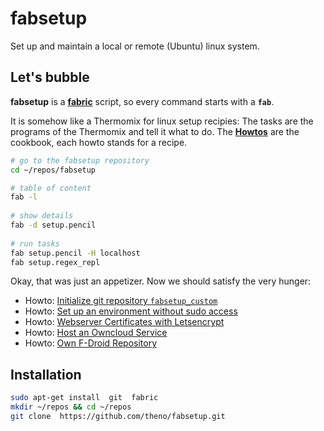# fabsetup

Set up and maintain a local or remote (Ubuntu) linux system.

## Let's bubble

__fabsetup__ is a __[fabric](http://www.fabfile.org/ "www.fabfile.org")__ script, so every command starts with a __`fab`__.

It is somehow like a Thermomix for linux setup recipies:
The tasks are the programs of the Thermomix and tell it what to do.
The __[Howtos](./howtos "cookbook")__ are the cookbook, each howto
stands for a recipe.

  ```sh
  # go to the fabsetup repository
  cd ~/repos/fabsetup

  # table of content
  fab -l
    
  # show details
  fab -d setup.pencil
    
  # run tasks
  fab setup.pencil -H localhost
  fab setup.regex_repl
  ```

Okay, that was just an appetizer. Now we should satisfy the very hunger:
 * Howto: [Initialize git repository `fabsetup_custom`](./howtos/fabsetup_custom.md)
 * Howto: [Set up an environment without sudo access](./howtos/no-sudo.md)
 * Howto: [Webserver Certificates with Letsencrypt](./howtos/letsencrypt.md)
 * Howto: [Host an Owncloud Service](./howtos/owncloud.md)
 * Howto: [Own F-Droid Repository](./howtos/f-droid-repo.md)

## Installation

  ```sh
  sudo apt-get install  git  fabric
  mkdir ~/repos && cd ~/repos
  git clone  https://github.com/theno/fabsetup.git
  ```
